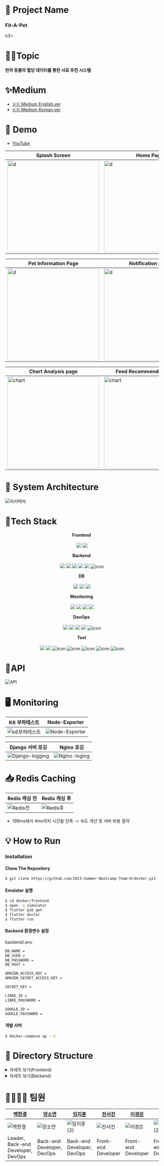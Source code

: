 # 🐶 Project Name 
<h3><strong> Fit-A-Pet <br></strong></h3>h3>

# 👩‍💻Topic
<h4>반려 동물의 혈당 데이터를 통한 사료 추천 시스템<br></strong></h4>

# ✨Medium

- [🇺🇸 Medium English.ver](https://medium.com/@ljh01051826177/fit-a-pet-ba7eb469753c)<br>
- [🇰🇷 Medium Korean.ver](https://medium.com/@ljh01051826177/fit-a-pet-%ED%98%88%EB%8B%B9-%EB%B6%84%EC%84%9D%EC%9D%84-%EA%B8%B0%EB%B0%98%EC%9C%BC%EB%A1%9C-%ED%95%9C-%EB%B0%98%EB%A0%A4%EB%8F%99%EB%AC%BC-%EC%82%AC%EB%A3%8C-%EC%B6%94%EC%B2%9C-%EC%8B%9C%EC%8A%A4%ED%85%9C-980cf430d620)

# 🎥 Demo

- [YouTube](https://www.youtube.com/watch?v=xbX8Dx5u6nE) <br>

Splash Screen|Home Page|
-------------|---------|
<img width="300" alt="d" src="https://www.imageconvert.org/uploads/splash_gif1691070542.gif">|<img width="300" alt="d" src="https://www.imageconvert.org/uploads/home_gif1691073364.gif">|

Pet Information Page|Notification page|
-------------------|-----------------|
<img width="300" alt="d" src="https://www.imageconvert.org/uploads/%20%EC%84%A0%ED%83%9D_gif1691070315.gif">|<img width="300" alt="d" src="https://www.imageconvert.org/uploads/_gif1691071136.gif">|

Chart Analysis page|Feed Recommendation Page|
-------------------|------------------------|
<img width="300" alt="chart" src="https://www.imageconvert.org/uploads/chart_gif1691071450.gif">|<img width="300" alt="chart" src="https://www.imageconvert.org/uploads/_gif1691075403.gif">|


# 📐 System Architecture
![아키텍쳐](https://github.com/2023-Summer-Bootcamp-Team-K/.github/assets/127572801/c3ea26f7-c496-4bba-9e6c-d765a8f34862)


# 🔧Tech Stack

<p align="center">
<strong> Frontend <br></strong>
<br>
<img src="https://img.shields.io/badge/flutter-02569B?style=for-the-badge&logo=flutter&logoColor=white"> <img src="https://img.shields.io/badge/dart-0175C2?style=for-the-badge&logo=dart&logoColor=white">
</p>

<p align="center">
<strong> Backend <br></strong>
<br>
<img src="https://img.shields.io/badge/django-092E20?style=for-the-badge&logo=django&logoColor=white"> <img src="https://img.shields.io/badge/gunicorn-499848?style=for-the-badge&logo=gunicorn&logoColor=white"> <img src="https://img.shields.io/badge/DJANGO_REST-ff1709?style=for-the-badge&logo=django&logoColor=white&color=ff1709&labelColor=gray"> <img src="https://img.shields.io/badge/redis-DC382D?style=for-the-badge&logo=redis&logoColor=white"> <img src="https://img.shields.io/badge/nginx-009639?style=for-the-badge&logo=nginx&logoColor=white"> <img src="https://img.shields.io/badge/Swagger-85EA2D?style=for-the-badge&logo=Swagger&logoColor=black" alt="icon" />
</p>

<p align="center">
<strong> DB <br></strong>
<br>
<img src="https://img.shields.io/badge/mysql-4479A1?style=for-the-badge&logo=mysql&logoColor=white"> <img src="https://img.shields.io/badge/Amazon S3-DD344C?style=for-the-badge&logo=Amazon S3&logoColor=white"> <img src="https://img.shields.io/badge/amazonrds-527FFF?style=for-the-badge&logo=amazonrds&logoColor=white">
</p>

<p align="center">
<strong> Monitoring <br></strong>
<br>
<img src="https://img.shields.io/badge/grafana-F46800?style=for-the-badge&logo=grafana&logoColor=white"> <img src="https://img.shields.io/badge/elasticstack-005571?style=for-the-badge&logo=elasticstack&logoColor=white"> <img src="https://img.shields.io/badge/prometheus-E6522C?style=for-the-badge&logo=prometheus&logoColor=white">   <img src="https://img.shields.io/badge/node_exporter-E43526?style=for-the-badge&logoColor=black" >
</p>

<p align="center">
<strong> DevOps <br></strong>
<br>
<img src="https://img.shields.io/badge/docker-2496ED?style=for-the-badge&logo=docker&logoColor=white"> <img src="https://img.shields.io/badge/Amazon AWS-FF9900?style=for-the-badge&logo=Amazon AWS&logoColor=white"> <img src="https://img.shields.io/badge/githubactions-2088FF?style=for-the-badge&logo=githubactions&logoColor=white">  <img src="https://img.shields.io/badge/Amazon EC2-FF9900?style=for-the-badge&logo=Amazon EC2&logoColor=white"> <img src="https://img.shields.io/badge/k6-7D64FF?style=for-the-badge&logo=k6&logoColor=white" alt="icon" /> 
</p>

<p align="center">
<strong> Tool <br></strong>
<br>
<img src="https://img.shields.io/badge/GitKraken-179287?style=for-the-badge&logo=GitKraken&logoColor=white">  <img src="https://img.shields.io/badge/slack-4A154B?style=for-the-badge&logo=slack&logoColor=white"> <img src="https://img.shields.io/badge/figma-5B0BB5?style=for-the-badge&logo=figma&logoColor=white" alt="icon" /> <img src="https://img.shields.io/badge/Postman-FF6C37?style=for-the-badge&logo=Postman&logoColor=white" alt="icon" />  <img src="https://img.shields.io/badge/visualstudiocode-007ACC?style=for-the-badge&logo=visualstudiocode&logoColor=white" alt="icon" /> <img src="https://img.shields.io/badge/notion-000000?style=for-the-badge&logo=notion&logoColor=white" alt="icon" /> <img src="https://img.shields.io/badge/pycharm-D9411E?style=for-the-badge&logo=pycharm&logoColor=white" alt="icon" />
</p>



 
# 📍API
![API](https://github.com/2023-Summer-Bootcamp-Team-K/.github/assets/127572801/390803e9-6af7-4c6b-bcbd-b6c0ad36b456)


# 🖥️ Monitoring

 K6 부하테스트 | Node-Exporter |
---------------|---------------|
![k6부하테스트](https://github.com/2023-Summer-Bootcamp-Team-K/.github/assets/137742302/fbef9dc6-1e41-435e-a7eb-72e549165054)| ![Node-Exporter](https://github.com/2023-Summer-Bootcamp-Team-K/.github/assets/137742302/e286f841-6e3b-4567-bd6e-feeea75d0ae4)|

 Django 서버 로깅 | Nginx 로깅 |
---------------|---------------|
![Django-logging](https://github.com/2023-Summer-Bootcamp-Team-K/.github/assets/137742302/f633af9b-5cda-4aa2-a938-88417b9183c6)|![Nginx-loging](https://github.com/2023-Summer-Bootcamp-Team-K/.github/assets/137742302/26e59dcf-b5c1-474a-8959-24c347d5051c)|


# 📥 Redis Caching
Redis 캐싱 전 | Redis 캐싱 후 |
--------------|---------------|
![Redis전](https://github.com/2023-Summer-Bootcamp-Team-K/.github/assets/137742302/e456e2c2-9f8b-4da4-821a-11943eeface2)| ![Redis후](https://github.com/2023-Summer-Bootcamp-Team-K/.github/assets/137742302/f3dba902-c2aa-419a-93a5-c6aceeb162b8)|

- 198ms에서 4ms까지 시간을 단축 -> 속도 개선 및 서버 비용 절약

# 💡 How to Run

### Installation

#### Clone The Repository
```bash
$ git clone https://github.com/2023-Summer-Bootcamp-Team-K/docker.git
```

#### Emulator 실행
```bash
$ cd docker/frontend
$ open -a simulator
$ flutter pub get
$ flutter doctor
$ flutter run
```

#### Backend 환경변수 설정
backend/.env
```bash
DB_NAME =
DB_USER =
DB_PASSWORD = 
DB_HOST = 

AMAZON_ACCESS_KEY = 
AMAZON_SECRET_ACCESS_KEY =

SECRET_KEY = 

LIBRE_ID = 
LIBRE_PASSWORD =

GOOGLE_ID = 
GOOGLE_PASSWORD = 
```

#### 개발 서버
```bash
$ docker-compose up --d
```

# 📂 Directory Structure
<details>
<summary>자세히 보기(Frontend)</summary>
<div>

```bash
📦lib
 ┣ 📂components
 ┃ ┣ 📜info_card.dart
 ┃ ┣ 📜notification.dart
 ┃ ┗ 📜side_menu.dart
 ┣ 📂model
 ┃ ┗ 📜user.dart
 ┣ 📂page
 ┃ ┣ 📜create_page.dart
 ┃ ┣ 📜edit_page.dart
 ┃ ┗ 📜pet_info.dart
 ┣ 📂screens
 ┃ ┣ 📜chart_screen.dart
 ┃ ┣ 📜feed.dart
 ┃ ┣ 📜home_screen.dart
 ┃ ┗ 📜splash_screen.dart
 ┣ 📂widgets
 ┃ ┣ 📜daily_chart.dart
 ┃ ┣ 📜monthly_chart.dart
 ┃ ┗ 📜weekly_chart.dart
 ┣ 📜constant.dart
 ┣ 📜main.dart
 ┗ 📜profile_pic.dart
```

</div>
</details>

<details>
<summary>자세히 보기(Backend)</summary>
<div>

```bash
📦backend
 ┣ 📂codeNumber
 ┃ ┣ 📂migrations
 ┃ ┃ ┣ 📜0001_initial.py
 ┃ ┃ ┣ 📜0002_codenumber_device_num.py
 ┃ ┃ ┣ 📜0003_alter_codenumber_device_num.py
 ┃ ┃ ┣ 📜0004_alter_codenumber_device_num.py
 ┃ ┃ ┣ 📜0005_alter_codenumber_device_num.py
 ┃ ┃ ┣ 📜0006_alter_codenumber_device_num.py
 ┃ ┃ ┣ 📜0007_alter_codenumber_device_num.py
 ┃ ┃ ┗ 📜__init__.py
 ┃ ┣ 📜__init__.py
 ┃ ┣ 📜admin.py
 ┃ ┣ 📜apps.py
 ┃ ┣ 📜models.py
 ┃ ┣ 📜tests.py
 ┃ ┗ 📜views.py
 ┣ 📂config
 ┃ ┣ 📂__pycache__
 ┃ ┃ ┣ 📜__init__.cpython-311.pyc
 ┃ ┃ ┣ 📜settings.cpython-311.pyc
 ┃ ┃ ┣ 📜urls.cpython-311.pyc
 ┃ ┃ ┗ 📜wsgi.cpython-311.pyc
 ┃ ┣ 📂scripts
 ┃ ┃ ┗ 📜deploy.sh
 ┃ ┣ 📜__init__.py
 ┃ ┣ 📜asgi.py
 ┃ ┣ 📜settings.py
 ┃ ┣ 📜urls.py
 ┃ ┗ 📜wsgi.py
 ┣ 📂data
 ┃ ┣ 📂migrations
 ┃ ┃ ┣ 📜0001_initial.py
 ┃ ┃ ┣ 📜0002_data_code.py
 ┃ ┃ ┣ 📜0003_alter_data_code.py
 ┃ ┃ ┣ 📜0004_alter_data_code.py
 ┃ ┃ ┣ 📜0005_remove_data_cur_bloodsugar_and_more.py
 ┃ ┃ ┗ 📜__init__.py
 ┃ ┣ 📂scheduler_crawling
 ┃ ┃ ┣ 📂__pycache__
 ┃ ┃ ┃ ┣ 📜__init__.cpython-311.pyc
 ┃ ┃ ┃ ┗ 📜crawling.cpython-311.pyc
 ┃ ┃ ┣ 📂csv_file
 ┃ ┃ ┃ ┗ 📜sample.csv
 ┃ ┃ ┣ 📜__init__.py
 ┃ ┃ ┣ 📜chromedriver
 ┃ ┃ ┣ 📜crawling.py
 ┃ ┃ ┗ 📜schedulers.py
 ┃ ┣ 📜__init__.py
 ┃ ┣ 📜admin.py
 ┃ ┣ 📜apps.py
 ┃ ┣ 📜models.py
 ┃ ┣ 📜serializers.py
 ┃ ┣ 📜tests.py
 ┃ ┣ 📜urls.py
 ┃ ┗ 📜views.py
 ┣ 📂feed
 ┃ ┣ 📂migrations
 ┃ ┃ ┣ 📜0001_initial.py
 ┃ ┃ ┣ 📜0002_meat_description_meat_image_url_oil_description_and_more.py
 ┃ ┃ ┣ 📜0003_alter_meat_image_url_alter_oil_image_url_and_more.py
 ┃ ┃ ┗ 📜__init__.py
 ┃ ┣ 📜__init__.py
 ┃ ┣ 📜admin.py
 ┃ ┣ 📜apps.py
 ┃ ┣ 📜models.py
 ┃ ┣ 📜serializers.py
 ┃ ┣ 📜tests.py
 ┃ ┣ 📜urls.py
 ┃ ┗ 📜views.py
 ┣ 📂pet
 ┃ ┣ 📂migrations
 ┃ ┃ ┣ 📜0001_initial.py
 ┃ ┃ ┣ 📜0002_pet_gender_pet_profile_url.py
 ┃ ┃ ┣ 📜0003_meat_oil_supplement.py
 ┃ ┃ ┣ 📜0003_pet_feed_pet_sore_spot.py
 ┃ ┃ ┣ 📜0004_alter_pet_gender.py
 ┃ ┃ ┣ 📜0004_mixedfeed.py
 ┃ ┃ ┣ 📜0005_alter_pet_profile_url.py
 ┃ ┃ ┣ 📜0005_remove_mixedfeed_meat_remove_mixedfeed_oil_and_more.py
 ┃ ┃ ┣ 📜0006_pet_user.py
 ┃ ┃ ┣ 📜0007_alter_pet_user.py
 ┃ ┃ ┣ 📜0007_remove_pet_user.py
 ┃ ┃ ┣ 📜0008_pet_user.py
 ┃ ┃ ┣ 📜0009_alter_pet_user.py
 ┃ ┃ ┣ 📜0010_alter_pet_user.py
 ┃ ┃ ┣ 📜0011_pet_profile_image_alter_pet_profile_url.py
 ┃ ┃ ┣ 📜0012_merge_20230718_1513.py
 ┃ ┃ ┣ 📜0013_alter_pet_feed_alter_pet_gender_alter_pet_sore_spot_and_more.py
 ┃ ┃ ┣ 📜0014_alter_pet_started_date.py
 ┃ ┃ ┣ 📜0015_alter_pet_started_date.py
 ┃ ┃ ┣ 📜0017_pet_user.py
 ┃ ┃ ┣ 📜0019_pet_profile_image.py
 ┃ ┃ ┣ 📜0020_remove_pet_profile_url.py
 ┃ ┃ ┣ 📜0021_pet_profile_url.py
 ┃ ┃ ┣ 📜0022_alter_pet_gender.py
 ┃ ┃ ┗ 📜__init__.py
 ┃ ┣ 📜__init__.py
 ┃ ┣ 📜admin.py
 ┃ ┣ 📜apps.py
 ┃ ┣ 📜forms.py
 ┃ ┣ 📜models.py
 ┃ ┣ 📜serializers.py
 ┃ ┣ 📜tests.py
 ┃ ┣ 📜urls.py
 ┃ ┗ 📜views.py
 ┣ 📂suggestion
 ┃ ┣ 📂migrations
 ┃ ┃ ┣ 📜0001_initial.py
 ┃ ┃ ┣ 📜0002_alter_suggestion_table.py
 ┃ ┃ ┣ 📜0003_delete_suggestion.py
 ┃ ┃ ┣ 📜0004_initial.py
 ┃ ┃ ┗ 📜__init__.py
 ┃ ┣ 📜__init__.py
 ┃ ┣ 📜admin.py
 ┃ ┣ 📜apps.py
 ┃ ┣ 📜models.py
 ┃ ┣ 📜serializers.py
 ┃ ┣ 📜tests.py
 ┃ ┣ 📜urls.py
 ┃ ┗ 📜views.py
 ┣ 📜.env
 ┣ 📜.gitignore
 ┣ 📜Dockerfile
 ┣ 📜dump.rdb
 ┣ 📜manage.py
 ┗ 📜requirements.txt
```
</div>
</details>

# 👨‍👩‍👧‍👦 팀원

[백한결](https://github.com/baekhangyeol)|[양소연](https://github.com/Xoeon)|[임지훈](https://github.com/limjihoon99)|[전서진](https://github.com/seojinJeon)|[이경은](https://github.com/kyungeunlee07)|[조승연](https://github.com/moanuna)|
------|------|------|--------------------------------------|------|-----|
![백한결](https://github.com/2023-Summer-Bootcamp-Team-K/.github/assets/127572801/fe5a3d0b-144c-42c8-8268-745c1739ebcc) | ![양소연](https://github.com/2023-Summer-Bootcamp-Team-K/.github/assets/127572801/35e6453b-85f2-46e1-b68a-1ddfdf278a19) | ![임지훈 (2)](https://github.com/2023-Summer-Bootcamp-Team-K/.github/assets/127572801/07732ff1-fbb6-4292-9c52-eb2408b16fc4) | ![전서진](https://github.com/2023-Summer-Bootcamp-Team-K/.github/assets/127572801/c620ffde-9f95-4edb-a7d5-41b2b86981f5) | ![이경은](https://github.com/2023-Summer-Bootcamp-Team-K/.github/assets/127572801/76b4dc56-d8ed-4dc7-b883-24f14e075ba5) | ![조승연 (2)](https://github.com/2023-Summer-Bootcamp-Team-K/.github/assets/127572801/710751a4-44a7-452e-98e7-343b9d6f9bb3) | 
Leader, Back-end Developer, DevOps|Back-end Developer, DevOps|Back-end Developer, DevOps|Front-end Developer|Front-end Developer|Front-end Developer|

